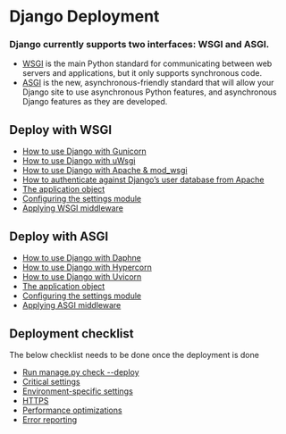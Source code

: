 # Django Deployment

### Django currently supports two interfaces: WSGI and ASGI.
- [WSGI](https://wsgi.readthedocs.io/en/latest/) is the main Python standard for communicating between web servers and applications, but it only supports synchronous code.
- [ASGI](https://asgi.readthedocs.io/en/latest/) is the new, asynchronous-friendly standard that will allow your Django site to use asynchronous Python features, and asynchronous Django features as they are developed.

## Deploy with WSGI
- [How to use Django with Gunicorn](https://github.com/Antony-M1/django-production-setup/blob/dev/docs/How-to-use-Django-with-Gunicorn.md)
- [How to use Django with uWsgi](url)
- [How to use Django with Apache & mod_wsgi](url)
- [How to authenticate against Django’s user database from Apache](url)
- [The application object](url)
- [Configuring the settings module](url)
- [Applying WSGI middleware](url)

## Deploy with ASGI
- [How to use Django with Daphne](url)
- [How to use Django with Hypercorn](url)
- [How to use Django with Uvicorn](url)
- [The application object](url)
- [Configuring the settings module](url)
- [Applying ASGI middleware](url)

## Deployment checklist
The below checklist needs to be done once the deployment is done
- [Run manage.py check --deploy](url)
- [Critical settings](url)
- [Environment-specific settings](url)
- [HTTPS](url)
- [Performance optimizations](url)
- [Error reporting](url)
